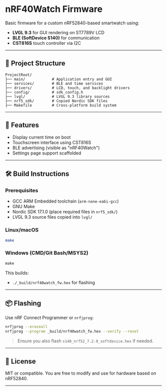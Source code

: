 # nRF40Watch Firmware

Basic firmware for a custom nRF52840-based smartwatch using:

- **LVGL 9.3** for GUI rendering on ST7789V LCD
- **BLE (SoftDevice S140)** for communication
- **CST816S** touch controller via I2C

---

## 📁 Project Structure
```
ProjectRoot/
├── main/            # Application entry and GUI
├── services/        # BLE and time services
├── drivers/         # LCD, touch, and backlight drivers
├── config/          # sdk_config.h
├── lvgl/            # LVGL 9.3 library sources
├── nrf5_sdk/        # Copied Nordic SDK files
├── Makefile         # Cross-platform build system
```

---

## 🚀 Features
- Display current time on boot
- Touchscreen interface using CST816S
- BLE advertising (visible as "nRF40Watch")
- Settings page support scaffolded

---

## 🛠 Build Instructions
### Prerequisites
- GCC ARM Embedded toolchain (`arm-none-eabi-gcc`)
- GNU Make
- Nordic SDK 17.1.0 (place required files in `nrf5_sdk/`)
- LVGL 9.3 source files copied into `lvgl/`

### Linux/macOS
```bash
make
```

### Windows (CMD/Git Bash/MSYS2)
```cmd
make
```

This builds:
- `./_build/nrf40watch_fw.hex` for flashing

---

## 📦 Flashing
Use nRF Connect Programmer or `nrfjprog`:
```bash
nrfjprog --eraseall
nrfjprog --program _build/nrf40watch_fw.hex --verify --reset
```

> Ensure you also flash `s140_nrf52_7.2.0_softdevice.hex` if needed.

---

## 📌 License
MIT or compatible. You are free to modify and use for hardware based on nRF52840.

---

